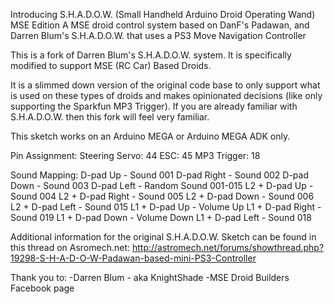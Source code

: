 Introducing S.H.A.D.O.W. (Small Handheld Arduino Droid Operating Wand) MSE Edition
A MSE droid control system based on DanF's Padawan, and Darren Blum's S.H.A.D.O.W. that uses a PS3 Move Navigation Controller

This is a fork of Darren Blum's S.H.A.D.O.W. system. It is specifically modified to support MSE (RC Car) Based Droids.

It is a slimmed down version of the original code base to only support what is used on these types of droids and makes
opinionated decisions (like only supporting the Sparkfun MP3 Trigger). If you are already familiar with S.H.A.D.O.W.
then this fork will feel very familiar.

This sketch works on an Arduino MEGA or Arduino MEGA ADK only.

Pin Assignment:
Steering Servo: 44
ESC: 45
MP3 Trigger: 18

Sound Mapping:
D-pad Up - Sound 001
D-pad Right - Sound 002
D-pad Down - Sound 003
D-pad Left - Random Sound 001-015
L2 + D-pad Up - Sound 004
L2 + D-pad Right - Sound 005
L2 + D-pad Down - Sound 006
L2 + D-pad Left - Sound 015
L1 + D-pad Up - Volume Up
L1 + D-pad Right - Sound 019
L1 + D-pad Down - Volume Down
L1 + D-pad Left - Sound 018

Additional information for the original S.H.A.D.O.W. Sketch can be found in this thread on Asromech.net:
http://astromech.net/forums/showthread.php?19298-S-H-A-D-O-W-Padawan-based-mini-PS3-Controller

Thank you to:
-Darren Blum - aka KnightShade
-MSE Droid Builders Facebook page
